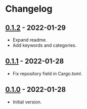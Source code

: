 # Changelog

## [0.1.2] - 2022-01-29

- Expand readme.
- Add keywords and categories.

## [0.1.1] - 2022-01-28

- Fix repository field in Cargo.toml.

## [0.1.0] - 2022-01-28

- Initial version.

[0.1.2]: https://github.com/diem/diem-devtools/releases/tag/quick-junit-0.1.2
[0.1.1]: https://github.com/diem/diem-devtools/releases/tag/quick-junit-0.1.1
[0.1.0]: https://github.com/diem/diem-devtools/releases/tag/quick-junit-0.1.0
